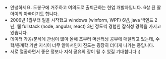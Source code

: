 - 안녕하세요. 도봉구에 거주하고 여의도로 출퇴근하는 현업 개발자입니다. 6살 된 딸아이의 아빠이기도 합니다.
- 2006년 1월부터 일을 시작했고 windows (winform, WPF) 6년, java 백엔드 2년, 웹 fullstack (node, angular, react) 3년 정도씩 경험한 잡식성 경력을 가지고 있습니다.
- 데이터 가공/분석에 관심이 많아 올해 초부터 머신러닝 공부에 매달리고 있는데, 수학/통계학 기반 지식이 너무 얕아서인지 진도는 굉장히 더디게 나가는 중입니다.
- 서로 열공하면서 좋은 정보나 지식 공유의 장이 될 수 있길 기대합니다 :)
